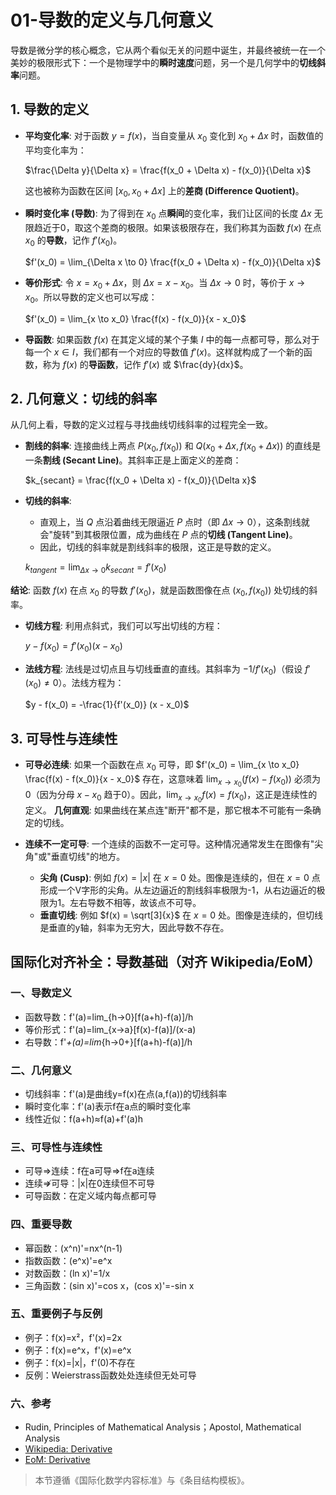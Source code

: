 # 01-导数的定义与几何意义

导数是微分学的核心概念，它从两个看似无关的问题中诞生，并最终被统一在一个美妙的极限形式下：一个是物理学中的**瞬时速度**问题，另一个是几何学中的**切线斜率**问题。

## 1. 导数的定义

- **平均变化率**: 对于函数 $y=f(x)$，当自变量从 $x_0$ 变化到 $x_0 + \Delta x$ 时，函数值的平均变化率为：
  
  $\frac{\Delta y}{\Delta x} = \frac{f(x_0 + \Delta x) - f(x_0)}{\Delta x}$

  这也被称为函数在区间 $[x_0, x_0 + \Delta x]$ 上的**差商 (Difference Quotient)**。

- **瞬时变化率 (导数)**: 为了得到在 $x_0$ 点**瞬间**的变化率，我们让区间的长度 $\Delta x$ 无限趋近于0，取这个差商的极限。如果该极限存在，我们称其为函数 $f(x)$ 在点 $x_0$ 的**导数**，记作 $f'(x_0)$。

  $f'(x_0) = \lim_{\Delta x \to 0} \frac{f(x_0 + \Delta x) - f(x_0)}{\Delta x}$

- **等价形式**:
  令 $x = x_0 + \Delta x$，则 $\Delta x = x - x_0$。当 $\Delta x \to 0$ 时，等价于 $x \to x_0$。所以导数的定义也可以写成：

  $f'(x_0) = \lim_{x \to x_0} \frac{f(x) - f(x_0)}{x - x_0}$

- **导函数**: 如果函数 $f(x)$ 在其定义域的某个子集 $I$ 中的每一点都可导，那么对于每一个 $x \in I$，我们都有一个对应的导数值 $f'(x)$。这样就构成了一个新的函数，称为 $f(x)$ 的**导函数**，记作 $f'(x)$ 或 $\frac{dy}{dx}$。

## 2. 几何意义：切线的斜率

从几何上看，导数的定义过程与寻找曲线切线斜率的过程完全一致。

- **割线的斜率**: 连接曲线上两点 $P(x_0, f(x_0))$ 和 $Q(x_0 + \Delta x, f(x_0 + \Delta x))$ 的直线是一条**割线 (Secant Line)**。其斜率正是上面定义的差商：

  $k_{secant} = \frac{f(x_0 + \Delta x) - f(x_0)}{\Delta x}$

- **切线的斜率**:
  - 直观上，当 $Q$ 点沿着曲线无限逼近 $P$ 点时（即 $\Delta x \to 0$），这条割线就会"旋转"到其极限位置，成为曲线在 $P$ 点的**切线 (Tangent Line)**。
  - 因此，切线的斜率就是割线斜率的极限，这正是导数的定义。

  $k_{tangent} = \lim_{\Delta x \to 0} k_{secant} = f'(x_0)$

**结论**: 函数 $f(x)$ 在点 $x_0$ 的导数 $f'(x_0)$，就是函数图像在点 $(x_0, f(x_0))$ 处切线的斜率。

- **切线方程**: 利用点斜式，我们可以写出切线的方程：
  
  $y - f(x_0) = f'(x_0) (x - x_0)$

- **法线方程**: 法线是过切点且与切线垂直的直线。其斜率为 $-1/f'(x_0)$（假设 $f'(x_0) \neq 0$）。法线方程为：

  $y - f(x_0) = -\frac{1}{f'(x_0)} (x - x_0)$

## 3. 可导性与连续性

- **可导必连续**:
  如果一个函数在点 $x_0$ 可导，即 $f'(x_0) = \lim_{x \to x_0} \frac{f(x) - f(x_0)}{x - x_0}$ 存在，这意味着 $\lim_{x \to x_0} (f(x) - f(x_0))$ 必须为0（因为分母 $x-x_0$ 趋于0）。因此，$\lim_{x \to x_0} f(x) = f(x_0)$，这正是连续性的定义。
  **几何直观**: 如果曲线在某点连"断开"都不是，那它根本不可能有一条确定的切线。

- **连续不一定可导**:
  一个连续的函数不一定可导。这种情况通常发生在图像有"尖角"或"垂直切线"的地方。
  - **尖角 (Cusp)**: 例如 $f(x) = |x|$ 在 $x=0$ 处。图像是连续的，但在 $x=0$ 点形成一个V字形的尖角。从左边逼近的割线斜率极限为-1，从右边逼近的极限为1。左右导数不相等，故该点不可导。
  - **垂直切线**: 例如 $f(x) = \sqrt[3]{x}$ 在 $x=0$ 处。图像是连续的，但切线是垂直的y轴，斜率为无穷大，因此导数不存在。

## 国际化对齐补全：导数基础（对齐 Wikipedia/EoM）

### 一、导数定义

- 函数导数：f'(a)=lim_{h→0}[f(a+h)-f(a)]/h
- 等价形式：f'(a)=lim_{x→a}[f(x)-f(a)]/(x-a)
- 右导数：f'_+(a)=lim_{h→0+}[f(a+h)-f(a)]/h

### 二、几何意义

- 切线斜率：f'(a)是曲线y=f(x)在点(a,f(a))的切线斜率
- 瞬时变化率：f'(a)表示f在a点的瞬时变化率
- 线性近似：f(a+h)≈f(a)+f'(a)h

### 三、可导性与连续性

- 可导⇒连续：f在a可导⇒f在a连续
- 连续⇏可导：|x|在0连续但不可导
- 可导函数：在定义域内每点都可导

### 四、重要导数

- 幂函数：(x^n)'=nx^(n-1)
- 指数函数：(e^x)'=e^x
- 对数函数：(ln x)'=1/x
- 三角函数：(sin x)'=cos x，(cos x)'=-sin x

### 五、重要例子与反例

- 例子：f(x)=x²，f'(x)=2x
- 例子：f(x)=e^x，f'(x)=e^x
- 例子：f(x)=|x|，f'(0)不存在
- 反例：Weierstrass函数处处连续但无处可导

### 六、参考

- Rudin, Principles of Mathematical Analysis；Apostol, Mathematical Analysis
- [Wikipedia: Derivative](https://en.wikipedia.org/wiki/Derivative)
- [EoM: Derivative](https://encyclopediaofmath.org/wiki/Derivative)

> 本节遵循《国际化数学内容标准》与《条目结构模板》。
